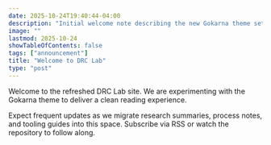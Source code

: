 ```yaml
---
date: 2025-10-24T19:40:44-04:00
description: "Initial welcome note describing the new Gokarna theme setup."
image: ""
lastmod: 2025-10-24
showTableOfContents: false
tags: ["announcement"]
title: "Welcome to DRC Lab"
type: "post"
---
```


Welcome to the refreshed DRC Lab site. We are experimenting with the Gokarna theme to deliver a clean reading experience.

Expect frequent updates as we migrate research summaries, process notes, and tooling guides into this space. Subscribe via RSS or watch the repository to follow along.
